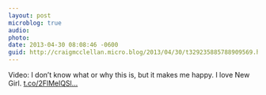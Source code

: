 ```yaml
---
layout: post
microblog: true
audio: 
photo: 
date: 2013-04-30 08:08:46 -0600
guid: http://craigmcclellan.micro.blog/2013/04/30/t329235885788909569.html
---
```

Video: I don’t know what or why this is, but it makes me happy. I love New Girl. [t.co/2FlMelQSl...](http://t.co/2FlMelQSlF)

